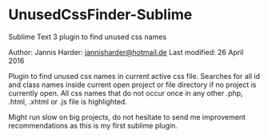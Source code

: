 # UnusedCssFinder-Sublime
Sublime Text 3 plugin to find unused css names

Author: Jannis Harder: jannisharder@hotmail.de
Last modified: 26 April 2016

Plugin to find unused css names in current active css file. Searches for all id and class names inside current open project or file directory if no project is currently open. All css names that do not occur once in any other .php, .html, .xhtml or .js file is highlighted.

Might run slow on big projects, do not hesitate to send me improvement recommendations as this is my first sublime plugin.
